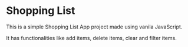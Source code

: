# Shopping List

This is a simple Shopping List App project made using vanila JavaScript.

It has functionalities like add items, delete items, clear and filter items.
